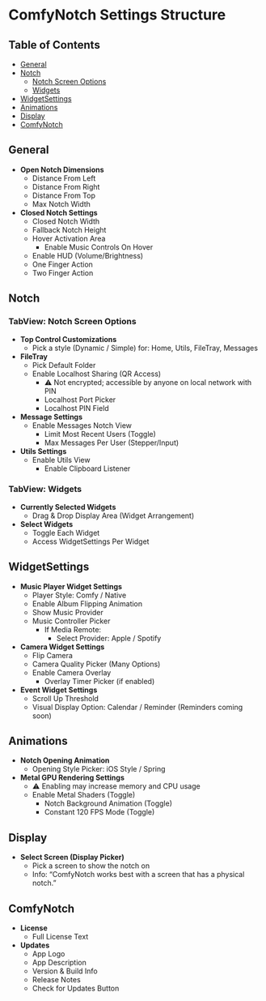 # ComfyNotch Settings Structure

## Table of Contents
- [General](#general)
- [Notch](#notch)
  - [Notch Screen Options](#tabview-notch-screen-options)
  - [Widgets](#tabview-widgets)
- [WidgetSettings](#widgetsettings)
- [Animations](#animations)
- [Display](#display)
- [ComfyNotch](#comfynotch)

## General
- **Open Notch Dimensions**
  - Distance From Left
  - Distance From Right
  - Distance From Top
  - Max Notch Width
- **Closed Notch Settings**
  - Closed Notch Width
  - Fallback Notch Height
  - Hover Activation Area
    - Enable Music Controls On Hover
  - Enable HUD (Volume/Brightness)
  - One Finger Action
  - Two Finger Action

## Notch
### TabView: Notch Screen Options
- **Top Control Customizations**
  - Pick a style (Dynamic / Simple) for: Home, Utils, FileTray, Messages
- **FileTray**
  - Pick Default Folder
  - Enable Localhost Sharing (QR Access)
    - ⚠️ Not encrypted; accessible by anyone on local network with PIN
    - Localhost Port Picker
    - Localhost PIN Field
- **Message Settings**
  - Enable Messages Notch View
    - Limit Most Recent Users (Toggle)
    - Max Messages Per User (Stepper/Input)
- **Utils Settings**
  - Enable Utils View
    - Enable Clipboard Listener

### TabView: Widgets
- **Currently Selected Widgets**
  - Drag & Drop Display Area (Widget Arrangement)
- **Select Widgets**
  - Toggle Each Widget
  - Access WidgetSettings Per Widget

## WidgetSettings
- **Music Player Widget Settings**
  - Player Style: Comfy / Native
  - Enable Album Flipping Animation
  - Show Music Provider
  - Music Controller Picker
    - If Media Remote:
      - Select Provider: Apple / Spotify
- **Camera Widget Settings**
  - Flip Camera
  - Camera Quality Picker (Many Options)
  - Enable Camera Overlay
    - Overlay Timer Picker (if enabled)
- **Event Widget Settings**
  - Scroll Up Threshold
  - Visual Display Option: Calendar / Reminder (Reminders coming soon)

## Animations
- **Notch Opening Animation**
  - Opening Style Picker: iOS Style / Spring
- **Metal GPU Rendering Settings**
  - ⚠️ Enabling may increase memory and CPU usage
  - Enable Metal Shaders (Toggle)
    - Notch Background Animation (Toggle)
    - Constant 120 FPS Mode (Toggle)

## Display
- **Select Screen (Display Picker)**
  - Pick a screen to show the notch on
  - Info: “ComfyNotch works best with a screen that has a physical notch.”

## ComfyNotch
- **License**
  - Full License Text
- **Updates**
  - App Logo
  - App Description
  - Version & Build Info
  - Release Notes
  - Check for Updates Button
